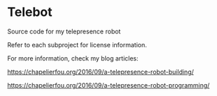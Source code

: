 # Telebot
Source code for my telepresence robot

Refer to each subproject for license information.

For more information, check my blog articles:

https://chapelierfou.org/2016/09/a-telepresence-robot-building/

https://chapelierfou.org/2016/09/a-telepresence-robot-programming/

